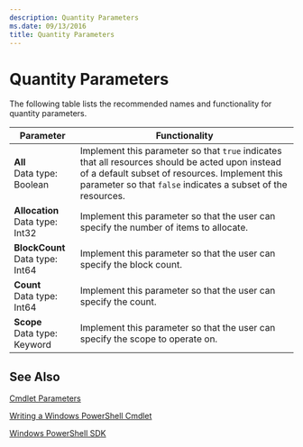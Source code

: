 ```yaml
---
description: Quantity Parameters
ms.date: 09/13/2016
title: Quantity Parameters
---
```

# Quantity Parameters

The following table lists the recommended names and functionality for quantity parameters.

|Parameter|Functionality|
|---|---|
|**All**<br>Data type: Boolean|Implement this parameter so that `true` indicates that all resources should be acted upon instead of a default subset of resources. Implement this parameter so that `false` indicates a subset of the resources.|
|**Allocation**<br>Data type: Int32|Implement this parameter so that the user can specify the number of items to allocate.|
|**BlockCount**<br>Data type: Int64|Implement this parameter so that the user can specify the block count.|
|**Count**<br>Data type: Int64|Implement this parameter so that the user can specify the count.|
|**Scope**<br>Data type: Keyword|Implement this parameter so that the user can specify the scope to operate on.|

## See Also

[Cmdlet Parameters](./cmdlet-parameters.md)

[Writing a Windows PowerShell Cmdlet](./writing-a-windows-powershell-cmdlet.md)

[Windows PowerShell SDK](../windows-powershell-reference.md)

